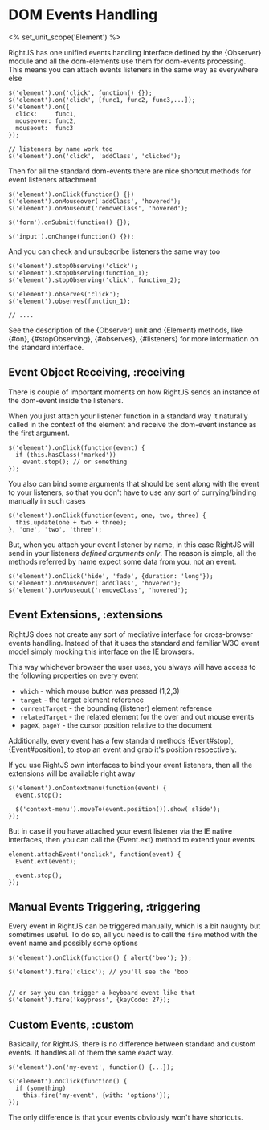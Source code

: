# DOM Events Handling
<% set_unit_scope('Element') %>

RightJS has one unified events handling interface defined by the {Observer} module and all the dom-elements
use them for dom-events processing. This means you can attach events listeners in the same way as everywhere else

    $('element').on('click', function() {});
    $('element').on('click', [func1, func2, func3,...]);
    $('element').on({
      click:     func1,
      mouseover: func2,
      mouseout:  func3
    });

    // listeners by name work too
    $('element').on('click', 'addClass', 'clicked');


Then for all the standard dom-events there are nice shortcut methods for event listeners attachment

    $('element').onClick(function() {})
    $('element').onMouseover('addClass', 'hovered');
    $('element').onMouseout('removeClass', 'hovered');

    $('form').onSubmit(function() {});

    $('input').onChange(function() {});

And you can check and unsubscribe listeners the same way too

    $('element').stopObserving('click');
    $('element').stopObserving(function_1);
    $('element').stopObserving('click', function_2);

    $('element').observes('click');
    $('element').observes(function_1);

    // ....

See the description of the {Observer} unit and {Element} methods, like {#on}, {#stopObserving}, {#observes}, {#listeners}
for more information on the standard interface.


## Event Object Receiving, :receiving

There is couple of important moments on how RightJS sends an instance of the dom-event inside the listeners.

When you just attach your listener function in a standard way it naturally called in the context of the element and receive
the dom-event instance as the first argument.

    $('element').onClick(function(event) {
      if (this.hasClass('marked'))
        event.stop(); // or something
    });

You also can bind some arguments that should be sent along with the event to your listeners, so that you don't have
to use any sort of currying/binding manually in such cases

    $('element').onClick(function(event, one, two, three) {
      this.update(one + two + three);
    }, 'one', 'two', 'three');

But, when you attach your event listener by name, in this case RightJS will send in your listeners _defined arguments only_.
The reason is simple, all the methods referred by name expect some data from you, not an event.

    $('element').onClick('hide', 'fade', {duration: 'long'});
    $('element').onMouseover('addClass', 'hovered');
    $('element').onMouseout('removeClass', 'hovered');


## Event Extensions, :extensions

RightJS does not create any sort of mediative interface for cross-browser events handling.
Instead of that it uses the standard and familiar W3C event model simply mocking this interface
on the IE browsers.

This way whichever browser the user uses, you always will have access to the following properties
on every event

* `which` - which mouse button was pressed (1,2,3)
* `target` - the target element reference
* `currentTarget` - the bounding (listener) element reference
* `relatedTarget` - the related element for the over and out mouse events
* `pageX`, `pageY` - the cursor position relative to the document

Additionally, every event has a few standard methods {Event#stop}, {Event#position}, to stop an event and grab it's
position respectively.

If you use RightJS own interfaces to bind your event listeners, then all the extensions will be available right away

    $('element').onContextmenu(function(event) {
      event.stop();

      $('context-menu').moveTo(event.position()).show('slide');
    });

But in case if you have attached your event listener via the IE native interfaces, then you can call the
{Event.ext} method to extend your events

    element.attachEvent('onclick', function(event) {
      Event.ext(event);

      event.stop();
    });


## Manual Events Triggering, :triggering

Every event in RightJS can be triggered manually, which is a bit naughty but sometimes useful. To do so,
all you need is to call the `fire` method with the event name and possibly some options

    $('element').onClick(function() { alert('boo'); });

    $('element').fire('click'); // you'll see the 'boo'


    // or say you can trigger a keyboard event like that
    $('element').fire('keypress', {keyCode: 27});


## Custom Events, :custom

Basically, for RightJS, there is no difference between standard and custom events. It handles all of them
the same exact way.

    $('element').on('my-event', function() {...});

    $('element').onClick(function() {
      if (something)
        this.fire('my-event', {with: 'options'});
    });

The only difference is that your events obviously won't have shortcuts.
